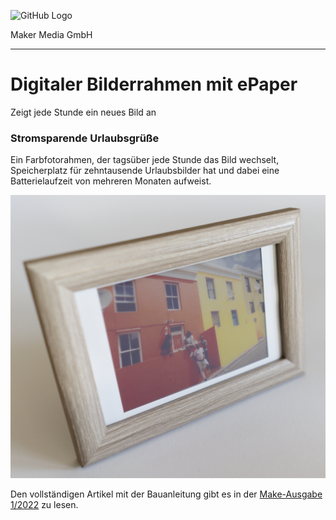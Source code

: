 ![GitHub Logo](http://www.heise.de/make/icons/make_logo.png)

Maker Media GmbH
*** 

# Digitaler Bilderrahmen mit ePaper
Zeigt jede Stunde ein neues Bild an

### Stromsparende Urlaubsgrüße

Ein Farbfotorahmen, der tagsüber jede Stunde das Bild wechselt, Speicherplatz für zehntausende Urlaubsbilder hat und dabei eine Batterielaufzeit von mehreren Monaten aufweist.

![Picture](https://github.com/MakeMagazinDE/Bilderrahmen-mit-ePaper/blob/main/Bilderrahmen.jpg)

Den vollständigen Artikel mit der Bauanleitung gibt es in der [Make-Ausgabe 1/2022](https://www.heise.de/select/make/2022/2/seite-54) zu lesen. 